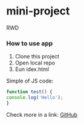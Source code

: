 # mini-project
RWD
### How to use app

1. Clone this project
2. Open local repo
3. Eun idex.html

Simple of JS code: 

```javascript
function test() {
console.log('Hello');
} 
```

Check more in a link: [GitHub](http://github.com)
